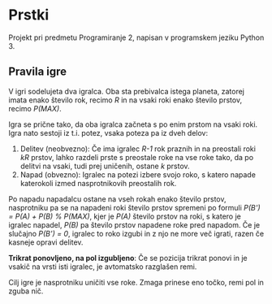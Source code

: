 # Prstki

Projekt pri predmetu Programiranje 2, napisan v programskem jeziku Python 3.

## Pravila igre

V igri sodelujeta dva igralca. Oba sta prebivalca istega planeta, zatorej imata enako število rok, recimo *R* in na vsaki roki enako število prstov, recimo *P(MAX)*.

Igra se prične tako, da oba igralca začneta s po enim prstom na vsaki roki. Igra nato sestoji iz t.i. potez, vsaka poteza pa iz dveh delov:
1. Delitev (neobvezno): Če ima igralec *R-1* rok praznih in na preostali roki *kR* prstov, lahko razdeli prste s preostale roke na vse roke tako, da po delitvi na vsaki, tudi prej uničenih, ostane *k* prstov.
2. Napad (obvezno): Igralec na potezi izbere svojo roko, s katero napade katerokoli izmed nasprotnikovih preostalih rok.

Po napadu napadalcu ostane na vseh rokah enako število prstov, nasprotniku pa se na napadeni roki število prstov spremeni po formuli *P(B') = P(A) + P(B) % P(MAX)*, kjer je *P(A)* število prstov na roki, s katero je igralec napadel, *P(B)* pa število prstov napadene roke pred napadom. Če je slučajno *P(B') = 0*, igralec to roko izgubi in z njo ne more več igrati, razen če kasneje opravi delitev.

**Trikrat ponovljeno, na pol izgubljeno**: Če se pozicija trikrat ponovi in je vsakič na vrsti isti igralec, je avtomatsko razglašen remi.

Cilj igre je nasprotniku uničiti vse roke. Zmaga prinese eno točko, remi pol in zguba nič.
